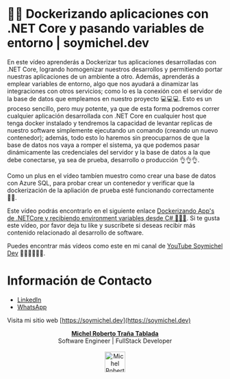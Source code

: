 # 👨‍💻 Dockerizando aplicaciones con .NET Core y pasando variables de entorno | soymichel.dev

En este vídeo aprenderás a Dockerizar tus aplicaciones desarrolladas con .NET Core, logrando homogenizar nuestros desarrollos y permitiendo portar nuestras aplicaciones de un ambiente a otro. Además, aprenderás a emplear variables de entorno, algo que nos ayudará a dinamizar las integraciones con otros servicios; como lo es la conexión con el servidor de la base de datos que empleamos en nuestro proyecto 💻💻💻. Esto es un proceso sencillo, pero muy potente, ya que de esta forma podremos correr cualquier aplicación desarrollada con .NET Core en cualquier host que tenga docker instalado y tendremos la capacidad de levantar replicas de nuestro software simplemente ejecutando un comando (creando un nuevo contenedor); además, todo esto lo haremos sin preocuparnos de que la base de datos nos vaya a romper el sistema, ya que podemos pasar dinámicamente las credenciales del servidor y la base de datos a la que debe conectarse, ya sea de prueba, desarrollo o producción 👌👌👌.

Como un plus en el vídeo tambíen muestro como crear una base de datos con Azure SQL, para probar crear un contenedor y verificar que la dockerización de la apliación de prueba esté funcionando correctamente 👨‍🏫.

Este vídeo podrás encontrarlo en el siguiente enlace [Dockerizando App's de .NETCore y recibiendo environment variables desde C# 👨‍💻🎉](https://youtu.be/FtLXr78h1_Y). Si te gusta este vídeo, por favor deja tu like y suscríbete si deseas recibir más contenido relacionado al desarrollo de software.

Puedes encontrar más vídeos como este en mi canal de [YouTube Soymichel Dev](https://youtube.soymichel.dev) 👨‍💻👩‍💻👩‍💻.

# Información de Contacto
- [LinkedIn](https://www.linkedin.com/in/soymichelt)
- [WhatsApp](https://wa.me/50583671719)

Visita mi sitio web [https://soymichel.dev](https://soymichel.dev)

<p align="center">
  <a href="https://soymichel.dev"><b>Michel Roberto Traña Tablada</b></a>
  <br />
  Software Engineer | FullStack Developer
  <br />
  <br />
  <img width="48" height="48" src="https://github.com/soymichelt/CV/raw/master/public/res/circleProfile64x64.png" alt="Michel Roberto Trañata Tablada | soymichel.dev">
</p>
